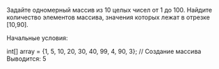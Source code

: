 Задайте одномерный массив из 10 целых чисел от 1 до 100. Найдите количество элементов массива, значения которых лежат в отрезке [10,90].

Начальные условия:

int[] array = {1, 5, 10, 20, 30, 40, 99, 4, 90, 3}; // Создание массива
Выводится: 5
